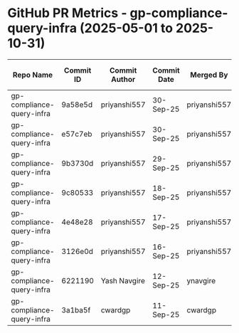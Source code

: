 # GitHub PR Metrics - gp-compliance-query-infra (2025-05-01 to 2025-10-31)

| Repo Name | Commit ID | Commit Author | Commit Date | Merged By | Comment Count | PR ID | PR Creation Date | PR Merged Date | Jira ID/First 3 Words |
|-----------|-----------|---------------|-------------|-----------|---------------|-------|------------------|----------------|----------------------|
| gp-compliance-query-infra | 9a58e5d | priyanshi557 | 30-Sep-25 | priyanshi557 | 0 | #16 | 30-Sep-25 | 30-Sep-25 | NOVACORE-21443 |
| gp-compliance-query-infra | e57c7eb | priyanshi557 | 30-Sep-25 | priyanshi557 | 0 | #15 | 30-Sep-25 | 30-Sep-25 | NOVACORE-21443 |
| gp-compliance-query-infra | 9b3730d | priyanshi557 | 29-Sep-25 | priyanshi557 | 0 | #14 | 26-Sep-25 | 29-Sep-25 | NOVACORE-21293 |
| gp-compliance-query-infra | 9c80533 | priyanshi557 | 18-Sep-25 | priyanshi557 | 0 | #13 | 17-Sep-25 | 18-Sep-25 | NOVACORE-20084 |
| gp-compliance-query-infra | 4e48e28 | priyanshi557 | 17-Sep-25 | priyanshi557 | 0 | #12 | 17-Sep-25 | 17-Sep-25 | NOVACORE-20084 |
| gp-compliance-query-infra | 3126e0d | priyanshi557 | 16-Sep-25 | priyanshi557 | 0 | #11 | 16-Sep-25 | 16-Sep-25 | NOVACORE-20084 |
| gp-compliance-query-infra | 6221190 | Yash Navgire | 12-Sep-25 | ynavgire | 0 | #10 | 12-Sep-25 | 12-Sep-25 | NOVACORE-21100 |
| gp-compliance-query-infra | 3a1ba5f | cwardgp | 11-Sep-25 | cwardgp | 0 | #9 | 11-Sep-25 | 11-Sep-25 | NOVACORE-21070 |
